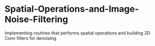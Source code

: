 # Spatial-Operations-and-Image-Noise-Filtering
Implementing routines that performs spatial operations and building 2D Conv filters for denoising
